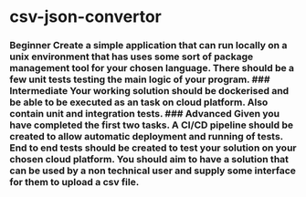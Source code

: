 # csv-json-convertor
### Beginner Create a simple application that can run locally on a unix environment that has uses some sort of package management tool for your chosen language. There should be a few unit tests testing the main logic of your program.  ### Intermediate Your working solution should be dockerised and be able to be executed as an task on cloud platform. Also contain unit and integration tests.  ### Advanced Given you have completed the first two tasks. A CI/CD pipeline should be created to allow automatic deployment and running of tests. End to end tests should be created to test your solution on your chosen cloud platform. You should aim to have a solution that can be used by a non technical user and supply some interface for them to upload a csv file. 
